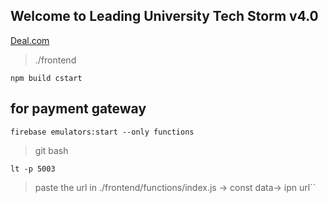 ## Welcome to Leading University Tech Storm v4.0
[Deal.com](https://localhost:3000/register)
  
>./frontend
  
`npm build cstart`
  
## for payment gateway
  
`firebase emulators:start --only functions`
  
>git bash
  
`lt -p 5003`
  
>paste the url in ./frontend/functions/index.js  -> const data-> ipn url``
  

